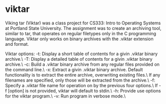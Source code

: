 # viktar
Viking tar (Viktar) was a class project for CS333: Intro to Operating Systems at Portland State University.
The assignment was to create an archiving tool, similar to tar, that operates on regular filetypes only in the C programming language.
Viktar only works on binary archives with the .viktar extension and format.

Viktar options:
	-t:	Display a short table of contents for a givin .viktar binary archive.\\
	-T:	Display a detailed table of contents for a givin .viktar binary archive.\\
	-c:	Build a .viktar binary archive from any regular files provided on the command line.\\
	-x:	Extract a givin .viktar binary archive. Default functionality is to extract the entire archive, overwriting existing files.\\
		If any filenames are specified, only those will be extracted from the archive.\\
	-f:	Specify a .viktar file name for operation on by the previous four options.\\
		If -f [option] is not provided, viktar will default to stdin.\\
	-h:	Provide use options for the viktar program.\\
	-v:	Run program in verbose mode.\\
